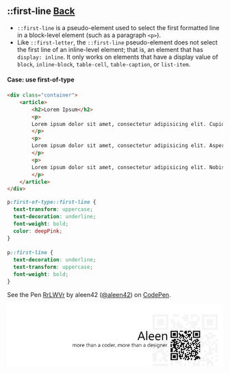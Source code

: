 ## ::first-line [**Back**](./../pseudoClass.md)

- `::first-line` is a pseudo-element used to select the first formatted line in a block-level element (such as a paragraph `<p>`).
- Like `::first-letter`, the `::first-line` pseudo-element does not select the first line of an inline-level element; that is, an element that has `display: inline`. It only works on elements that have a display value of `block`, `inline-block`, `table-cell`, `table-caption`, or `list-item`.

#### Case: use first-of-type

```html
<div class="container">
    <article>
        <h2>Lorem Ipsum</h2>
        <p>
        Lorem ipsum dolor sit amet, consectetur adipisicing elit. Cupiditate, voluptates, officiis esse adipisci fuga tempore iure vitae facilis quo id neque delectus perferendis maxime iusto in quam aliquid ratione nesciunt.
        </p>
        <p>
        Lorem ipsum dolor sit amet, consectetur adipisicing elit. Aspernatur, quam, sapiente fuga provident vero libero quae cum beatae suscipit rem similique vel eos cumque modi quo ad veritatis doloremque possimus!
        </p>
        <p>
        Lorem ipsum dolor sit amet, consectetur adipisicing elit. Nobis, nisi maiores repellendus delectus laboriosam ratione doloribus vero saepe deleniti reprehenderit minima officiis necessitatibus rem ab sint aperiam tenetur iure labore?
        </p>
    </article>
</div>
```

```css
p:first-of-type::first-line {
  text-transform: uppercase;
  text-decoration: underline;
  font-weight: bold;
  color: deepPink;
}

p::first-line {
  text-decoration: underline;
  text-transform: uppercase;
  font-weight: bold;
}
```
<p data-height="266" data-theme-id="21735" data-slug-hash="RrLWVr" data-default-tab="result" data-user="aleen42" class='codepen'>See the Pen <a href='http://codepen.io/aleen42/pen/RrLWVr/'>RrLWVr</a> by aleen42 (<a href='http://codepen.io/aleen42'>@aleen42</a>) on <a href='http://codepen.io'>CodePen</a>.</p>
<script async src="//assets.codepen.io/assets/embed/ei.js"></script>

<a href="http://aleen42.github.io/" target="_blank" ><img src="./../../../pic/tail.gif"></a>